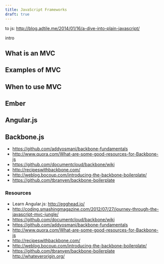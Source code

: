 ```yaml
---
title: JavaScript Frameworks
draft: true
---
```


to js: http://blog.adtile.me/2014/01/16/a-dive-into-plain-javascript/

intro

## What is an MVC

## Examples of MVC

## When to use MVC

## Ember

## Angular.js

## Backbone.js

- https://github.com/addyosmani/backbone-fundamentals
- http://www.quora.com/What-are-some-good-resources-for-Backbone-js
- https://github.com/documentcloud/backbone/wiki
- http://recipeswithbackbone.com/
- http://weblog.bocoup.com/introducing-the-backbone-boilerplate/
- https://github.com/tbranyen/backbone-boilerplate

### Resources

- Learn Angular.js: http://egghead.io/
- http://coding.smashingmagazine.com/2012/07/27/journey-through-the-javascript-mvc-jungle/
- https://github.com/documentcloud/backbone/wiki
- https://github.com/addyosmani/backbone-fundamentals
- http://www.quora.com/What-are-some-good-resources-for-Backbone-js
- http://recipeswithbackbone.com/
- http://weblog.bocoup.com/introducing-the-backbone-boilerplate/
- https://github.com/tbranyen/backbone-boilerplate
http://whateverorigin.org/

